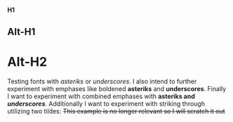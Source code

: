 #### H1

Alt-H1
------

Alt-H2
======

Testing fonts with *asteriks* or _underscores_.
I also intend to further experiment with emphases like boldened **asteriks** and __underscores__.
Finally I want to experiment with combined emphases with **asteriks and _underscores_**.
Additionally I want to experiment with striking through utilizing two tildes: ~~This example is no longer relevant so I will scratch it out~~
